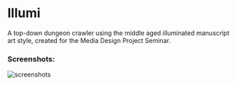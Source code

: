 # Illumi

A top-down dungeon crawler using the middle aged illuminated manuscript art style, created for the Media Design Project Seminar.


### Screenshots:
![screenshots](https://github.com/Snackya/Illumi/tree/master/PSMG17/Screens/Screenshots.jpg)
